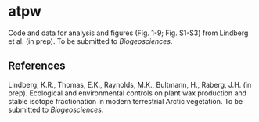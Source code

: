 # atpw

Code and data for analysis and figures (Fig. 1-9; Fig. S1-S3) from Lindberg et al. (in prep). To be submitted to _Biogeosciences_.

## References

Lindberg, K.R., Thomas, E.K., Raynolds, M.K., Bultmann, H., Raberg, J.H. (in prep). Ecological and environmental controls on plant wax production and stable isotope fractionation in modern terrestrial Arctic vegetation. To be submitted to _Biogeosciences_.
